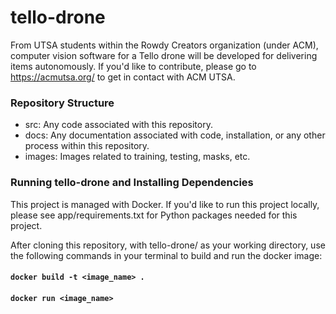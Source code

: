 # tello-drone
From UTSA students within the Rowdy Creators organization (under ACM), computer vision software for a Tello drone will 
be developed for delivering items autonomously. If you'd like to contribute, please go to https://acmutsa.org/ to get 
in contact with ACM UTSA.

### Repository Structure
* src: Any code associated with this repository.
* docs: Any documentation associated with code, installation, or any other process within this repository.
* images: Images related to training, testing, masks, etc.

### Running tello-drone and Installing Dependencies
This project is managed with Docker. If you'd like to run this project locally, please see app/requirements.txt
for Python packages needed for this project.

After cloning this repository, with tello-drone/ as your working directory, use the following commands in your terminal
to build and run the docker image:
#### `docker build -t <image_name> .`
#### `docker run <image_name>`